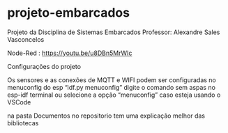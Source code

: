# projeto-embarcados

Projeto da Disciplina de Sistemas Embarcados
Professor: Alexandre Sales Vasconcelos

Node-Red : https://youtu.be/u8DBn5MrWIc

Configurações do projeto

Os sensores e as conexões de MQTT e WIFI podem ser configuradas no menuconfig do esp “idf.py menuconfig” digite o comando sem aspas no esp-idf terminal ou selecione a opção “menuconfig” caso esteja usando o VSCode

na pasta Documentos no repositorio tem uma explicação melhor das bibliotecas


